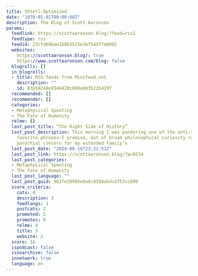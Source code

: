 ```yaml
---
title: Shtetl-Optimized
date: "1970-01-01T00:00:00Z"
description: The Blog of Scott Aaronson
params:
  feedlink: https://scottaaronson.blog/?feed=rss2
  feedtype: rss
  feedid: 23cfd69bae1b803515e3af54d7fe0095
  websites:
    https://scottaaronson.blog/: true
    https://www.scottaaronson.com/blog: false
  blogrolls: []
  in_blogrolls:
  - title: RSS feeds from Minifeed.net
    description: ""
    id: 83b59248e9346428c889eb03522b4297
  recommended: []
  recommender: []
  categories:
  - Metaphysical Spouting
  - The Fate of Humanity
  relme: {}
  last_post_title: “The Right Side of History”
  last_post_description: This morning I was pondering one of the anti-Israel protesters’
    favorite phrases—I promise, out of broad philosophical curiosity rather than just
    parochial concern for my extended family’s
  last_post_date: "2024-08-16T23:22:51Z"
  last_post_link: https://scottaaronson.blog/?p=8234
  last_post_categories:
  - Metaphysical Spouting
  - The Fate of Humanity
  last_post_language: ""
  last_post_guid: 962fe28985e6a6c8584a5dcd753cc609
  score_criteria:
    cats: 0
    description: 3
    feedlangs: 1
    postcats: 2
    promoted: 5
    promotes: 0
    relme: 0
    title: 3
    website: 2
  score: 16
  ispodcast: false
  isnoarchive: false
  innetwork: true
  language: en
---
```

